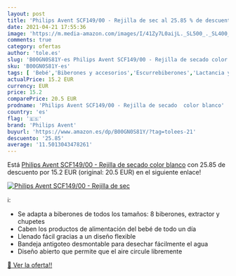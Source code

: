 ```yaml
---
layout: post
title: 'Philips Avent SCF149/00 - Rejilla de sec al 25.85 % de descuento'
date: 2021-04-21 17:55:36
image: 'https://m.media-amazon.com/images/I/41Zy7L0aijL._SL500_._SL400_.jpg'
comments: true
category: ofertas
author: 'tole.es'
slug: 'B00GN0S81Y-es Philips Avent SCF149/00 - Rejilla de secado color blanco'
sku: 'B00GN0S81Y-es'
tags: [ 'Bebé','Biberones y accesorios','Escurrebiberones','Lactancia y alimentación','avent','philips avent', ]
actualPrice: 15.2 EUR
currency: EUR
price: 15.2
comparePrice: 20.5 EUR
prodname: 'Philips Avent SCF149/00 - Rejilla de secado  color blanco'
country: 'es'
flag: '🇪🇸'
brand: 'Philips Avent'
buyurl: 'https://www.amazon.es/dp/B00GN0S81Y/?tag=tolees-21'
descuento: '25.85'
average: '11.5013043478261'
---
```


Está [Philips Avent SCF149/00 - Rejilla de secado  color blanco](https://www.amazon.es/dp/B00GN0S81Y/?tag=tolees-21) con 25.85 de descuento por 15.2 EUR (original: 20.5 EUR) en el siguiente enlace!

[![Philips Avent SCF149/00 - Rejilla de sec](https://m.media-amazon.com/images/I/41Zy7L0aijL._SL500_._SL400_.jpg)](https://www.amazon.es/dp/B00GN0S81Y/?tag=tolees-21)

ℹ️:

- Se adapta a biberones de todos los tamaños: 8 biberones, extractor y chupetes
- Caben los productos de alimentación del bebé de todo un día
- Llenado fácil gracias a un diseño flexible
- Bandeja antigoteo desmontable para desechar fácilmente el agua
- Diseño abierto que permite que el aire circule libremente

[🛒 Ver la oferta!!](https://www.amazon.es/dp/B00GN0S81Y/?tag=tolees-21)
